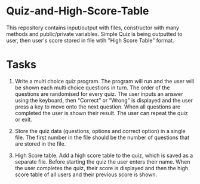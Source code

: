 # Quiz-and-High-Score-Table
This repository contains input/output with files, constructor with many methods and public/private variables. Simple Quiz is being outputted to user, then user's score stored in file wtih "High Score Table" format.


# Tasks 

1) Write a multi choice quiz program. The program will run and the user will be shown each multi choice questions in turn. The order of the questions are randomised for every quiz. The user inputs an answer using the keyboard, then “Correct” or “Wrong” is displayed and the user press a key to move onto the next question. When all questions are completed the user is shown their result. The user can repeat the quiz or exit. 

2) Store the quiz data (questions, options and correct option) in a single file. The first number in the file should be the number of questions that are  stored in the file.

3) High Score table. Add a high score table to the quiz, which is saved as a separate file. Before starting the quiz the user enters their name. When the user completes the quiz, their score is displayed and then the high score table of all users and their previous score is shown.  
